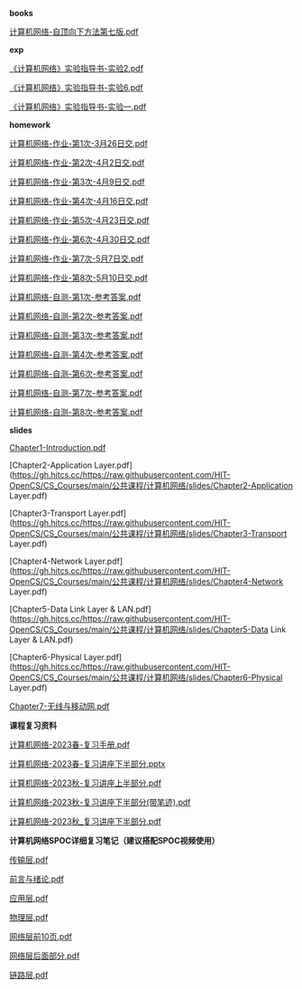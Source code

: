 <!-- tabs:start -->
**books**

[计算机网络-自顶向下方法第七版.pdf](https://gh.hitcs.cc/https://raw.githubusercontent.com/HIT-OpenCS/CS_Courses/main/公共课程/计算机网络/books/计算机网络-自顶向下方法第七版.pdf)

**exp**

[《计算机网络》实验指导书-实验2.pdf](https://gh.hitcs.cc/https://raw.githubusercontent.com/HIT-OpenCS/CS_Courses/main/公共课程/计算机网络/exp/《计算机网络》实验指导书-实验2.pdf)

[《计算机网络》实验指导书-实验6.pdf](https://gh.hitcs.cc/https://raw.githubusercontent.com/HIT-OpenCS/CS_Courses/main/公共课程/计算机网络/exp/《计算机网络》实验指导书-实验6.pdf)

[《计算机网络》实验指导书-实验一.pdf](https://gh.hitcs.cc/https://raw.githubusercontent.com/HIT-OpenCS/CS_Courses/main/公共课程/计算机网络/exp/《计算机网络》实验指导书-实验一.pdf)

**homework**

[计算机网络-作业-第1次-3月26日交.pdf](https://gh.hitcs.cc/https://raw.githubusercontent.com/HIT-OpenCS/CS_Courses/main/公共课程/计算机网络/homework/计算机网络-作业-第1次-3月26日交.pdf)

[计算机网络-作业-第2次-4月2日交.pdf](https://gh.hitcs.cc/https://raw.githubusercontent.com/HIT-OpenCS/CS_Courses/main/公共课程/计算机网络/homework/计算机网络-作业-第2次-4月2日交.pdf)

[计算机网络-作业-第3次-4月9日交.pdf](https://gh.hitcs.cc/https://raw.githubusercontent.com/HIT-OpenCS/CS_Courses/main/公共课程/计算机网络/homework/计算机网络-作业-第3次-4月9日交.pdf)

[计算机网络-作业-第4次-4月16日交.pdf](https://gh.hitcs.cc/https://raw.githubusercontent.com/HIT-OpenCS/CS_Courses/main/公共课程/计算机网络/homework/计算机网络-作业-第4次-4月16日交.pdf)

[计算机网络-作业-第5次-4月23日交.pdf](https://gh.hitcs.cc/https://raw.githubusercontent.com/HIT-OpenCS/CS_Courses/main/公共课程/计算机网络/homework/计算机网络-作业-第5次-4月23日交.pdf)

[计算机网络-作业-第6次-4月30日交.pdf](https://gh.hitcs.cc/https://raw.githubusercontent.com/HIT-OpenCS/CS_Courses/main/公共课程/计算机网络/homework/计算机网络-作业-第6次-4月30日交.pdf)

[计算机网络-作业-第7次-5月7日交.pdf](https://gh.hitcs.cc/https://raw.githubusercontent.com/HIT-OpenCS/CS_Courses/main/公共课程/计算机网络/homework/计算机网络-作业-第7次-5月7日交.pdf)

[计算机网络-作业-第8次-5月10日交.pdf](https://gh.hitcs.cc/https://raw.githubusercontent.com/HIT-OpenCS/CS_Courses/main/公共课程/计算机网络/homework/计算机网络-作业-第8次-5月10日交.pdf)

[计算机网络-自测-第1次-参考答案.pdf](https://gh.hitcs.cc/https://raw.githubusercontent.com/HIT-OpenCS/CS_Courses/main/公共课程/计算机网络/homework/计算机网络-自测-第1次-参考答案.pdf)

[计算机网络-自测-第2次-参考答案.pdf](https://gh.hitcs.cc/https://raw.githubusercontent.com/HIT-OpenCS/CS_Courses/main/公共课程/计算机网络/homework/计算机网络-自测-第2次-参考答案.pdf)

[计算机网络-自测-第3次-参考答案.pdf](https://gh.hitcs.cc/https://raw.githubusercontent.com/HIT-OpenCS/CS_Courses/main/公共课程/计算机网络/homework/计算机网络-自测-第3次-参考答案.pdf)

[计算机网络-自测-第4次-参考答案.pdf](https://gh.hitcs.cc/https://raw.githubusercontent.com/HIT-OpenCS/CS_Courses/main/公共课程/计算机网络/homework/计算机网络-自测-第4次-参考答案.pdf)

[计算机网络-自测-第6次-参考答案.pdf](https://gh.hitcs.cc/https://raw.githubusercontent.com/HIT-OpenCS/CS_Courses/main/公共课程/计算机网络/homework/计算机网络-自测-第6次-参考答案.pdf)

[计算机网络-自测-第7次-参考答案.pdf](https://gh.hitcs.cc/https://raw.githubusercontent.com/HIT-OpenCS/CS_Courses/main/公共课程/计算机网络/homework/计算机网络-自测-第7次-参考答案.pdf)

[计算机网络-自测-第8次-参考答案.pdf](https://gh.hitcs.cc/https://raw.githubusercontent.com/HIT-OpenCS/CS_Courses/main/公共课程/计算机网络/homework/计算机网络-自测-第8次-参考答案.pdf)

**slides**

[Chapter1-Introduction.pdf](https://gh.hitcs.cc/https://raw.githubusercontent.com/HIT-OpenCS/CS_Courses/main/公共课程/计算机网络/slides/Chapter1-Introduction.pdf)

[Chapter2-Application Layer.pdf](https://gh.hitcs.cc/https://raw.githubusercontent.com/HIT-OpenCS/CS_Courses/main/公共课程/计算机网络/slides/Chapter2-Application Layer.pdf)

[Chapter3-Transport Layer.pdf](https://gh.hitcs.cc/https://raw.githubusercontent.com/HIT-OpenCS/CS_Courses/main/公共课程/计算机网络/slides/Chapter3-Transport Layer.pdf)

[Chapter4-Network Layer.pdf](https://gh.hitcs.cc/https://raw.githubusercontent.com/HIT-OpenCS/CS_Courses/main/公共课程/计算机网络/slides/Chapter4-Network Layer.pdf)

[Chapter5-Data Link Layer & LAN.pdf](https://gh.hitcs.cc/https://raw.githubusercontent.com/HIT-OpenCS/CS_Courses/main/公共课程/计算机网络/slides/Chapter5-Data Link Layer & LAN.pdf)

[Chapter6-Physical Layer.pdf](https://gh.hitcs.cc/https://raw.githubusercontent.com/HIT-OpenCS/CS_Courses/main/公共课程/计算机网络/slides/Chapter6-Physical Layer.pdf)

[Chapter7-无线与移动网.pdf](https://gh.hitcs.cc/https://raw.githubusercontent.com/HIT-OpenCS/CS_Courses/main/公共课程/计算机网络/slides/Chapter7-无线与移动网.pdf)

**课程复习资料**

[计算机网络-2023春-复习手册.pdf](https://gh.hitcs.cc/https://raw.githubusercontent.com/HIT-OpenCS/CS_Courses/main/公共课程/计算机网络/课程复习资料/计算机网络-2023春-复习手册.pdf)

[计算机网络-2023春-复习讲座下半部分.pptx](https://gh.hitcs.cc/https://raw.githubusercontent.com/HIT-OpenCS/CS_Courses/main/公共课程/计算机网络/课程复习资料/计算机网络-2023春-复习讲座下半部分.pptx)

[计算机网络-2023秋-复习讲座上半部分.pdf](https://gh.hitcs.cc/https://raw.githubusercontent.com/HIT-OpenCS/CS_Courses/main/公共课程/计算机网络/课程复习资料/计算机网络-2023秋-复习讲座上半部分.pdf)

[计算机网络-2023秋-复习讲座下半部分(带笔迹).pdf](https://gh.hitcs.cc/https://raw.githubusercontent.com/HIT-OpenCS/CS_Courses/main/公共课程/计算机网络/课程复习资料/计算机网络-2023秋-复习讲座下半部分(带笔迹).pdf)

[计算机网络-2023秋_复习讲座下半部分.pdf](https://gh.hitcs.cc/https://raw.githubusercontent.com/HIT-OpenCS/CS_Courses/main/公共课程/计算机网络/课程复习资料/计算机网络-2023秋_复习讲座下半部分.pdf)

**计算机网络SPOC详细复习笔记（建议搭配SPOC视频使用）**

[传输层.pdf](https://gh.hitcs.cc/https://raw.githubusercontent.com/HIT-OpenCS/CS_Courses/main/公共课程/计算机网络/课程复习资料/计算机网络SPOC详细复习笔记（建议搭配SPOC视频使用）/传输层.pdf)

[前言与绪论.pdf](https://gh.hitcs.cc/https://raw.githubusercontent.com/HIT-OpenCS/CS_Courses/main/公共课程/计算机网络/课程复习资料/计算机网络SPOC详细复习笔记（建议搭配SPOC视频使用）/前言与绪论.pdf)

[应用层.pdf](https://gh.hitcs.cc/https://raw.githubusercontent.com/HIT-OpenCS/CS_Courses/main/公共课程/计算机网络/课程复习资料/计算机网络SPOC详细复习笔记（建议搭配SPOC视频使用）/应用层.pdf)

[物理层.pdf](https://gh.hitcs.cc/https://raw.githubusercontent.com/HIT-OpenCS/CS_Courses/main/公共课程/计算机网络/课程复习资料/计算机网络SPOC详细复习笔记（建议搭配SPOC视频使用）/物理层.pdf)

[网络层前10页.pdf](https://gh.hitcs.cc/https://raw.githubusercontent.com/HIT-OpenCS/CS_Courses/main/公共课程/计算机网络/课程复习资料/计算机网络SPOC详细复习笔记（建议搭配SPOC视频使用）/网络层前10页.pdf)

[网络层后面部分.pdf](https://gh.hitcs.cc/https://raw.githubusercontent.com/HIT-OpenCS/CS_Courses/main/公共课程/计算机网络/课程复习资料/计算机网络SPOC详细复习笔记（建议搭配SPOC视频使用）/网络层后面部分.pdf)

[链路层.pdf](https://gh.hitcs.cc/https://raw.githubusercontent.com/HIT-OpenCS/CS_Courses/main/公共课程/计算机网络/课程复习资料/计算机网络SPOC详细复习笔记（建议搭配SPOC视频使用）/链路层.pdf)

<!-- tabs:end -->